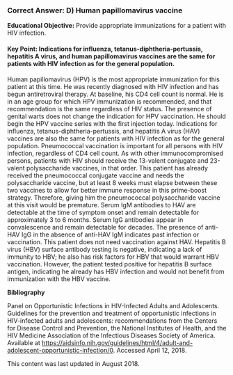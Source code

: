 
### Correct Answer: D) Human papillomavirus vaccine 

**Educational Objective:** Provide appropriate immunizations for a patient with HIV infection.

#### **Key Point:** Indications for influenza, tetanus-diphtheria-pertussis, hepatitis A virus, and human papillomavirus vaccines are the same for patients with HIV infection as for the general population.

Human papillomavirus (HPV) is the most appropriate immunization for this patient at this time. He was recently diagnosed with HIV infection and has begun antiretroviral therapy. At baseline, his CD4 cell count is normal. He is in an age group for which HPV immunization is recommended, and that recommendation is the same regardless of HIV status. The presence of genital warts does not change the indication for HPV vaccination. He should begin the HPV vaccine series with the first injection today. Indications for influenza, tetanus-diphtheria-pertussis, and hepatitis A virus (HAV) vaccines are also the same for patients with HIV infection as for the general population.
Pneumococcal vaccination is important for all persons with HIV infection, regardless of CD4 cell count. As with other immunocompromised persons, patients with HIV should receive the 13-valent conjugate and 23-valent polysaccharide vaccines, in that order. This patient has already received the pneumococcal conjugate vaccine and needs the polysaccharide vaccine, but at least 8 weeks must elapse between these two vaccines to allow for better immune response in this prime-boost strategy. Therefore, giving him the pneumococcal polysaccharide vaccine at this visit would be premature.
Serum IgM antibodies to HAV are detectable at the time of symptom onset and remain detectable for approximately 3 to 6 months. Serum IgG antibodies appear in convalescence and remain detectable for decades. The presence of anti-HAV IgG in the absence of anti-HAV IgM indicates past infection or vaccination. This patient does not need vaccination against HAV.
Hepatitis B virus (HBV) surface antibody testing is negative, indicating a lack of immunity to HBV; he also has risk factors for HBV that would warrant HBV vaccination. However, the patient tested positive for hepatitis B surface antigen, indicating he already has HBV infection and would not benefit from immunization with the HBV vaccine.

**Bibliography**

Panel on Opportunistic Infections in HIV-Infected Adults and Adolescents. Guidelines for the prevention and treatment of opportunistic infections in HIV-infected adults and adolescents: recommendations from the Centers for Disease Control and Prevention, the National Institutes of Health, and the HIV Medicine Association of the Infectious Diseases Society of America. Available at https://aidsinfo.nih.gov/guidelines/html/4/adult-and-adolescent-opportunistic-infection/0. Accessed April 12, 2018.

This content was last updated in August 2018.